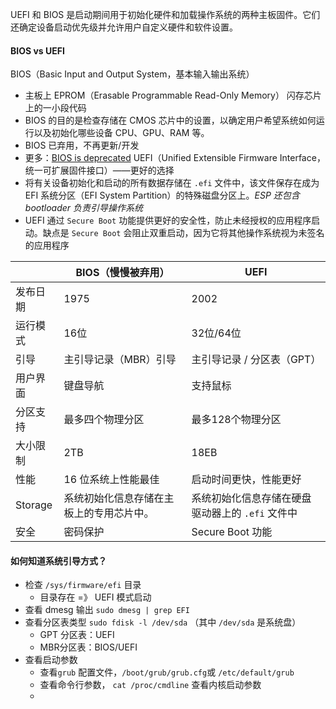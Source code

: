 UEFI 和 BIOS 是启动期间用于初始化硬件和加载操作系统的两种主板固件。它们还确定设备启动优先级并允许用户自定义硬件和软件设置。
#### BIOS vs UEFI
BIOS（Basic Input and Output System，基本输入输出系统）
- 主板上 EPROM（Erasable Programmable Read-Only Memory） 闪存芯片上的一小段代码
- BIOS 的目的是检查存储在 CMOS 芯片中的设置，以确定用户希望系统如何运行以及初始化哪些设备 CPU、GPU、RAM 等。
- BIOS 已弃用，不再更新/开发
- 更多：[BIOS is deprecated](https://wiki.osdev.org/Real_Mode_OS_Warning#:~:text=BIOS%20Is%20Deprecated,-Currently%20the%20entire&text=Temporarily%20relying%20on%20the%20existence,for%20has%20to%20be%20replaced.)
UEFI（Unified Extensible Firmware Interface，统一可扩展固件接口）——更好的选择
- 将有关设备初始化和启动的所有数据存储在 `.efi` 文件中，该文件保存在成为 EFI 系统分区（EFI System Partition）的特殊磁盘分区上。_ESP 还包含 bootloader 负责引导操作系统_
- UEFI 通过 `Secure Boot` 功能提供更好的安全性，防止未经授权的应用程序启动。缺点是 `Secure Boot` 会阻止双重启动，因为它将其他操作系统视为未签名的应用程序

|         | BIOS（慢慢被弃用）          | UEFI                         |
| ------- | -------------------- | ---------------------------- |
| 发布日期    | 1975                 | 2002                         |
| 运行模式    | 16位                  | 32位/64位                      |
| 引导      | 主引导记录（MBR）引导         | 主引导记录 / 分区表（GPT）             |
| 用户界面    | 键盘导航                 | 支持鼠标                         |
| 分区支持    | 最多四个物理分区             | 最多128个物理分区                   |
| 大小限制    | 2TB                  | 18EB                         |
| 性能      | 16 位系统上性能最佳          | 启动时间更快，性能更好                  |
| Storage | 系统初始化信息存储在主板上的专用芯片中。 | 系统初始化信息存储在硬盘驱动器上的 `.efi` 文件中 |
| 安全      | 密码保护                 | Secure Boot 功能               |

#### 如何知道系统引导方式？
- 检查 `/sys/firmware/efi` 目录
	- 目录存在 =》 UEFI 模式启动
- 查看 dmesg 输出 `sudo dmesg | grep EFI`
- 查看分区表类型 `sudo fdisk -l /dev/sda` （其中 `/dev/sda` 是系统盘）
	- GPT 分区表：UEFI
	- MBR分区表：BIOS/UEFI
- 查看启动参数
	- 查看`grub` 配置文件，`/boot/grub/grub.cfg`或 `/etc/default/grub`
	- 查看命令行参数， `cat /proc/cmdline` 查看内核启动参数
	- 